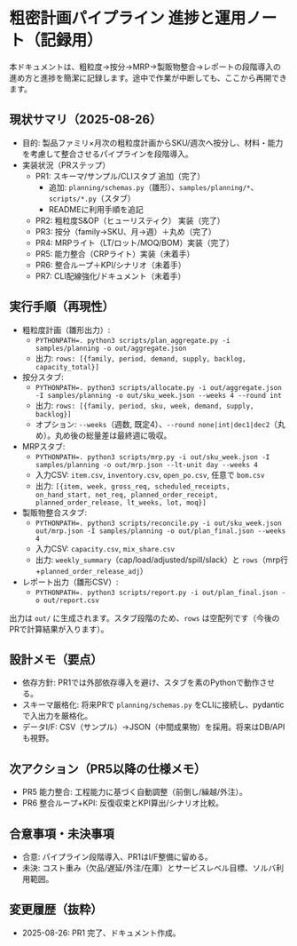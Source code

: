 # 粗密計画パイプライン 進捗と運用ノート（記録用）

本ドキュメントは、粗粒度→按分→MRP→製販物整合→レポートの段階導入の進め方と進捗を簡潔に記録します。途中で作業が中断しても、ここから再開できます。

## 現状サマリ（2025-08-26）
- 目的: 製品ファミリ×月次の粗粒度計画からSKU/週次へ按分し、材料・能力を考慮して整合させるパイプラインを段階導入。
- 実装状況（PRステップ）
  - PR1: スキーマ/サンプル/CLIスタブ 追加（完了）
    - 追加: `planning/schemas.py`（雛形）、`samples/planning/*`、`scripts/*.py`（スタブ）
    - READMEに利用手順を追記
  - PR2: 粗粒度S&OP（ヒューリスティク） 実装（完了）
  - PR3: 按分（family→SKU、月→週）＋丸め（完了）
  - PR4: MRPライト（LT/ロット/MOQ/BOM）実装（完了）
  - PR5: 能力整合（CRPライト）実装（未着手）
  - PR6: 整合ループ＋KPI/シナリオ（未着手）
  - PR7: CLI配線強化/ドキュメント（未着手）

## 実行手順（再現性）
- 粗粒度計画（雛形出力）:
  - `PYTHONPATH=. python3 scripts/plan_aggregate.py -i samples/planning -o out/aggregate.json`
  - 出力: `rows: [{family, period, demand, supply, backlog, capacity_total}]`
- 按分スタブ:
  - `PYTHONPATH=. python3 scripts/allocate.py -i out/aggregate.json -I samples/planning -o out/sku_week.json --weeks 4 --round int`
  - 出力: `rows: [{family, period, sku, week, demand, supply, backlog}]`
  - オプション: `--weeks`（週数, 既定4）、`--round none|int|dec1|dec2`（丸め）。丸め後の総量差は最終週に吸収。
- MRPスタブ:
  - `PYTHONPATH=. python3 scripts/mrp.py -i out/sku_week.json -I samples/planning -o out/mrp.json --lt-unit day --weeks 4`
  - 入力CSV: `item.csv`, `inventory.csv`, `open_po.csv`, 任意で `bom.csv`
  - 出力: `[{item, week, gross_req, scheduled_receipts, on_hand_start, net_req, planned_order_receipt, planned_order_release, lt_weeks, lot, moq}]`
- 製販物整合スタブ:
  - `PYTHONPATH=. python3 scripts/reconcile.py -i out/sku_week.json out/mrp.json -I samples/planning -o out/plan_final.json --weeks 4`
  - 入力CSV: `capacity.csv`, `mix_share.csv`
  - 出力: `weekly_summary`（cap/load/adjusted/spill/slack）と `rows`（mrp行+`planned_order_release_adj`）
- レポート出力（雛形CSV）:
  - `PYTHONPATH=. python3 scripts/report.py -i out/plan_final.json -o out/report.csv`

出力は `out/` に生成されます。スタブ段階のため、`rows` は空配列です（今後のPRで計算結果が入ります）。

## 設計メモ（要点）
- 依存方針: PR1では外部依存導入を避け、スタブを素のPythonで動作させる。
- スキーマ厳格化: 将来PRで `planning/schemas.py` をCLIに接続し、pydanticで入出力を厳格化。
- データI/F: CSV（サンプル）→JSON（中間成果物）を採用。将来はDB/APIも視野。

## 次アクション（PR5以降の仕様メモ）
- PR5 能力整合: 工程能力に基づく自動調整（前倒し/繰越/外注）。
- PR6 整合ループ+KPI: 反復収束とKPI算出/シナリオ比較。

## 合意事項・未決事項
- 合意: パイプライン段階導入、PR1はI/F整備に留める。
- 未決: コスト重み（欠品/遅延/外注/在庫）とサービスレベル目標、ソルバ利用範囲。

## 変更履歴（抜粋）
- 2025-08-26: PR1 完了、ドキュメント作成。
